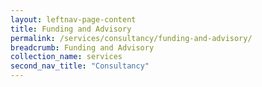 ```yaml
---
layout: leftnav-page-content
title: Funding and Advisory
permalink: /services/consultancy/funding-and-advisory/
breadcrumb: Funding and Advisory
collection_name: services
second_nav_title: "Consultancy"
---
```

